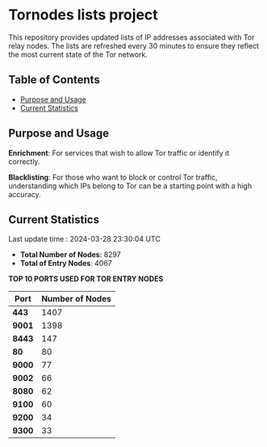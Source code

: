 # Tornodes lists project

This repository provides updated lists of IP addresses associated with Tor relay nodes. The lists are refreshed every 30 minutes to ensure they reflect the most current state of the Tor network.

## Table of Contents

- [Purpose and Usage](#purpose-and-usage)
- [Current Statistics](#current-statistics)


## Purpose and Usage

**Enrichment**: For services that wish to allow Tor traffic or identify it correctly.

**Blacklisting**: For those who want to block or control Tor traffic, understanding which IPs belong to Tor can be a starting point with a high accuracy.

## Current Statistics

Last update time : 2024-03-28 23:30:04 UTC

- **Total Number of Nodes**: 8297
- **Total of Entry Nodes**: 4067

**TOP 10 PORTS USED FOR TOR ENTRY NODES**

| **Port** | **Number of Nodes** |
|------|-----------------|
| **443**   | 1407  |
| **9001**   | 1398  |
| **8443**   | 147  |
| **80**   | 80  |
| **9000**   | 77  |
| **9002**   | 66  |
| **8080**   | 62  |
| **9100**   | 60  |
| **9200**   | 34  |
| **9300**   | 33  |

